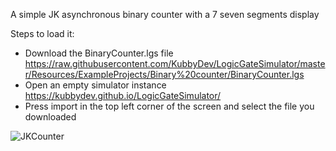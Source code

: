 A simple JK asynchronous binary counter with a 7 seven segments display

Steps to load it:
- Download the BinaryCounter.lgs file <https://raw.githubusercontent.com/KubbyDev/LogicGateSimulator/master/Resources/ExampleProjects/Binary%20counter/BinaryCounter.lgs>
- Open an empty simulator instance <https://kubbydev.github.io/LogicGateSimulator/>
- Press import in the top left corner of the screen and select the file you downloaded

![JKCounter](https://github.com/KubbyDev/LogicGateSimulator/tree/master/Resources/ExampleProjects/Binary%20counter/JKcounter.gif "JKCounter")